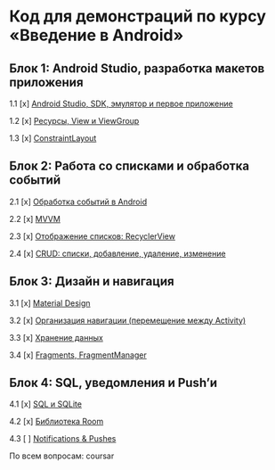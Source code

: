# Код для демонстраций по курсу «Введение в Android»

## Блок 1: Android Studio, разработка макетов приложения

1.1 [x] [Android Studio, SDK, эмулятор и первое приложение](01_firstapp)

1.2 [x] [Ресурсы, View и ViewGroup](02_resources)

1.3 [x] [ConstraintLayout](03_contstraint_layout)

## Блок 2: Работа со списками и обработка событий

2.1 [x] [Обработка событий в Android](04_events)

2.2 [x] [MVVM](05_mvvm)

2.3 [x] [Отображение списков: RecyclerView](06_lists)

2.4 [x] [CRUD: списки, добавление, удаление, изменение](07_crud)

## Блок 3: Дизайн и навигация

3.1 [x] [Material Design](08_material)

3.2 [x] [Организация навигации (перемещение между Activity)](09_navigation)

3.3 [x] [Хранение данных](10_storage)

3.4 [x] [Fragments, FragmentManager](11_fragments)

## Блок 4: SQL, уведомления и Push’и

4.1 [x] [SQL и SQLite](12_sql)

4.2 [x] [Библиотека Room](13_room)

4.3 [ ] [Notifications & Pushes](14_pushes)

По всем вопросам: coursar
